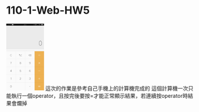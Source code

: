 # 110-1-Web-HW5
<img src="./ref.png" width="20%"/>
這次的作業是參考自己手機上的計算機完成的
這個計算機一次只能執行一個operator，且按完後要按=才能正常顯示結果，若連續按operator時結果會爛掉


